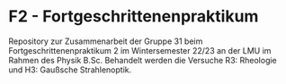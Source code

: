 # F2 - Fortgeschrittenenpraktikum
 
Repository zur Zusammenarbeit der Gruppe 31 beim Fortgeschrittenenpraktikum 2 im Wintersemester 22/23 an der LMU im Rahmen des Physik B.Sc. Behandelt werden die Versuche R3: Rheologie und H3: Gaußsche Strahlenoptik.
